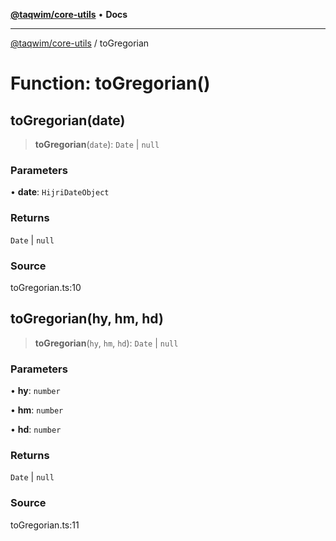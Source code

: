 [**@taqwim/core-utils**](../README.md) • **Docs**

***

[@taqwim/core-utils](../globals.md) / toGregorian

# Function: toGregorian()

## toGregorian(date)

> **toGregorian**(`date`): `Date` \| `null`

### Parameters

• **date**: `HijriDateObject`

### Returns

`Date` \| `null`

### Source

toGregorian.ts:10

## toGregorian(hy, hm, hd)

> **toGregorian**(`hy`, `hm`, `hd`): `Date` \| `null`

### Parameters

• **hy**: `number`

• **hm**: `number`

• **hd**: `number`

### Returns

`Date` \| `null`

### Source

toGregorian.ts:11
